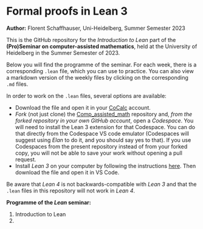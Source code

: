 
# **Formal proofs in Lean 3**

**Author:** Florent Schaffhauser, Uni-Heidelberg, Summer Semester 2023

This is the GitHub repository for the *Introduction to Lean* part of the **(Pro)Seminar on computer-assisted mathematics**, held at the University of Heidelberg in the Summer Semester of 2023.

Below you will find the programme of the seminar. For each week, there is a corresponding `.lean` file, which you can use to practice. You can also view a markdown version of the weekly files by clicking on the corresponding `.md` files.

In order to work on the `.lean` files, several options are available:

* Download the file and open it in your [CoCalc](https://cocalc.com) account.
* *Fork* (not just clone) the [Comp_assisted_math](https://github.com/matematiflo/Comp_assisted_math) repository and, *from the forked repository in your own GitHub account*, open a *Codespace*. You will need to install the Lean 3 extension for that Codespace. You can do that directly from the Codespace VS code emulator (Codespaces will suggest using *Elan* to do it, and you should say yes to that). If you use Codespaces from the present repository instead of from your forked copy, you will not be able to save your work without opening a pull request.
* Install *Lean 3* on your computer by following the instructions [here](https://leanprover-community.github.io/get_started.html). Then download the file and open it in VS Code.

Be aware that *Lean 4* is not backwards-compatible with *Lean 3* and that the `.lean` files in this repository will not work in *Lean 4*.

**Programme of the *Lean* seminar:**

1. Introduction to Lean
1.
